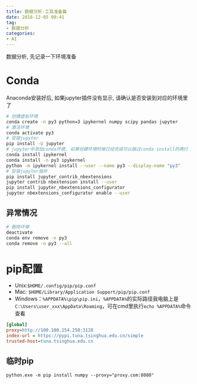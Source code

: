 ```yaml
---
title: 数据分析-工具准备篇
date: 2018-12-05 00:41
tag:
- 数据分析
categories:
- AI
---
```

数据分析, 先记录一下环境准备
<!--more-->
# Conda
Anaconda安装好后, 如果jupyter插件没有显示, 请确认是否安装到对应的环境里了
```bash
# 创建虚拟环境
conda create -n py3 python=3 ipykernel numpy scipy pandas jupyter 
# 激活环境
conda activate py3
# 安装jupyter
pip install -U jupyter
# jupyter中添加conda环境, 如果创建环境时候已经完成可以跳过conda install的两行
conda install ipykernel
conda install -n py3 ipykernel
python -m ipykernel install --user --name py3 --display-name "py3"
# 安装jupyter插件
pip install jupyter_contrib_nbextensions
jupyter contrib nbextension install --user
pip install jupyter_nbextensions_configurator
jupyter nbextensions_configurator enable --user

```

## 异常情况
```bash
# 删除环境
deactivate
conda env remove -n py3
conda remove -n py3 --all

```
# pip配置
-   Unix:`$HOME/.config/pip/pip.conf`
-   Mac:  `$HOME/Library/Application Support/pip/pip.conf`
-   Windows：`%APPDATA%\pip\pip.ini`，`%APPDATA%`的实际路径我电脑上是`C:\Users\user_xxx\AppData\Roaming`，可在cmd里执行`echo %APPDATA%`命令查看
```ini
[global]
proxy=http://100.100.154.250:3128
index-url = https://pypi.tuna.tsinghua.edu.cn/simple
trusted-host=tuna.tsinghua.edu.cn
```
## 临时pip
```
python.exe -m pip install numpy --proxy="proxy.com:8080"
```
<!--stackedit_data:
eyJoaXN0b3J5IjpbLTE5NTM3MTU0OTBdfQ==
-->